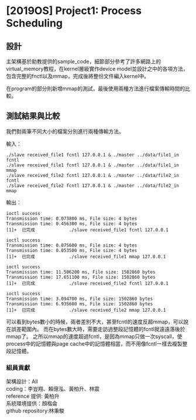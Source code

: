 ﻿# [2019OS] Project1: Process Scheduling

## 設計

主架構基於助教提供的sample_code，細節部分參考了許多網路上的virtual_memory教程，在kernel層級實作device model並設計之中的各項方法，包含完整的fnctl以及mmap，完成後將整份文件編入kernel中。

在program的部分則新增mmap的測試，最後使用兩種方法進行檔案傳輸時間的比較。

## 測試結果與比較

我們對兩筆不同大小的檔案分別進行兩種傳輸方法。

輸入：

    ./slave received_file1 fcntl 127.0.0.1 & ./master ../data/file1_in fcntl
    ./slave received_file1 fcntl 127.0.0.1 & ./master ../data/file1_in mmap
    ./slave received_file2 fcntl 127.0.0.1 & ./master ../data/file2_in fcntl
    ./slave received_file2 fcntl 127.0.0.1 & ./master ../data/file2_in mmap

輸出：

    ioctl success
    Transmission time: 0.073800 ms, File size: 4 bytes
    Transmission time: 0.456300 ms, File size: 4 bytes
    [1]+  已完成             ./slave received_file1 fcntl 127.0.0.1

    ioctl success
    Transmission time: 0.075600 ms, File size: 4 bytes
    Transmission time: 0.053500 ms, File size: 4 bytes
    [1]+  已完成             ./slave received_file1 mmap 127.0.0.1

    ioctl success
    Transmission time: 11.506200 ms, File size: 1502860 bytes
    Transmission time: 17.651100 ms, File size: 1502860 bytes
    [1]+  已完成             ./slave received_file2 fcntl 127.0.0.1

    ioctl success
    Transmission time: 3.094700 ms, File size: 1502860 bytes
    Transmission time: 6.935600 ms, File size: 1502860 bytes
    [1]+  已完成             ./slave received_file2 mmap 127.0.0.1

可以看到bytes數小的時候，兩者差別不大，甚至fcntl的速度反超mmap，可以說在誤差範圍內。
而在bytes數大時，需要走訪過整段記憶體的fcntl就遠遠落後於mmap了。
之所以mmap的速度超過fcntl，是因為mmap只做一次syscall，使process中的記憶體與page cache中的記憶體相當，而不用像fcntl一樣去複製整段記憶體。

### 組員貢獻

架構設計：All  
coding：李豈翔、賴億泓、黃柏升、林震  
reference 提供: 黃柏升  
系統環境提供：顏楷侖  
github repository:林秉駿  
